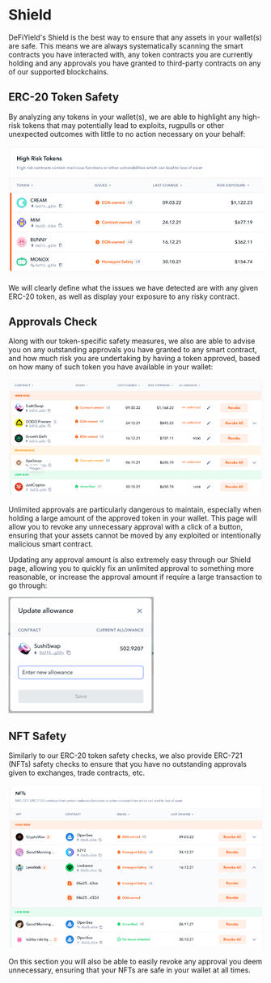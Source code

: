 # Shield

DeFiYield's Shield is the best way to ensure that any assets in your wallet(s) are safe. This means we are always systematically scanning the smart contracts you have interacted with, any token contracts you are currently holding and any approvals you have granted to third-party contracts on any of our supported blockchains.

## ERC-20 Token Safety

By analyzing any tokens in your wallet(s), we are able to highlight any high-risk tokens that may potentially lead to exploits, rugpulls or other unexpected outcomes with little to no action necessary on your behalf:

![](<../.gitbook/assets/image (15).png>)

We will clearly define what the issues we have detected are with any given ERC-20 token, as well as display your exposure to any risky contract.

## Approvals Check

Along with our token-specific safety measures, we also are able to advise you on any outstanding approvals you have granted to any smart contract, and how much risk you are undertaking by having a token approved, based on how many of such token you have available in your wallet:

![](<../.gitbook/assets/image (4).png>)

Unlimited approvals are particularly dangerous to maintain, especially when holding a large amount of the approved token in your wallet. This page will allow you to revoke any unnecessary approval with a click of a button, ensuring that your assets cannot be moved by any exploited or intentionally malicious smart contract.

Updating any approval amount is also extremely easy through our Shield page, allowing you to quickly fix an unlimited approval to something more reasonable, or increase the approval amount if require a large transaction to go through:

![](<../.gitbook/assets/image (10).png>)

## NFT Safety

Similarly to our ERC-20 token safety checks, we also provide ERC-721 (NFTs) safety checks to ensure that you have no outstanding approvals given to exchanges, trade contracts, etc.

![](<../.gitbook/assets/image (34).png>)

On this section you will also be able to easily revoke any approval you deem unnecessary, ensuring that your NFTs are safe in your wallet at all times.
